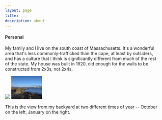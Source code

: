 ```yaml
---
layout: page
title:      
description: about 
---
```



#### Personal

My family and I live on the south coast of Massachusetts. 
It's a wonderful area that's less commonly-trafficked than the cape, at least by outsiders, and has a culture that I think is 
significantly different from much of the rest of the state. My house was built in 1920, old enough for the walls to be constructed from 
2x3s, not 2x4s. 

<p float="left">
  <img src="../photos/october-water.jpg" width="100" />
  <img src="../photos/january-water.jpg" width="100" /> 
</p>
This is the view from my backyard at two different times of year -- October on the left, January on the right. 